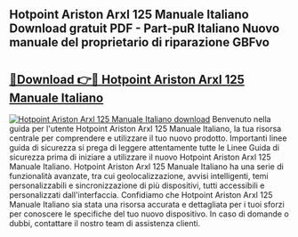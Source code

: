 ## Hotpoint Ariston Arxl 125 Manuale Italiano Download gratuit PDF - Part-puR Italiano Nuovo manuale del proprietario di riparazione GBFvo

# <h2><a href="http://df9g55.blite.top/?on=Hotpoint+Ariston+Arxl+125+Manuale+Italiano">🔗Download 👉🔴 Hotpoint Ariston Arxl 125 Manuale Italiano</a></h2>

[![Hotpoint Ariston Arxl 125 Manuale Italiano download](https://i.imgur.com/lujVjoI.png)](http://df9g55.blite.top/?on=Hotpoint+Ariston+Arxl+125+Manuale+Italiano)
Benvenuto nella guida per l'utente Hotpoint Ariston Arxl 125 Manuale Italiano, la tua risorsa centrale per comprendere e utilizzare il tuo nuovo prodotto. Importanti linee guida di sicurezza si prega di leggere attentamente tutte le Linee Guida di sicurezza prima di iniziare a utilizzare il nuovo Hotpoint Ariston Arxl 125 Manuale Italiano. Hotpoint Ariston Arxl 125 Manuale Italiano ha una serie di funzionalità avanzate, tra cui geolocalizzazione, avvisi intelligenti, temi personalizzabili e sincronizzazione di più dispositivi, tutti accessibili e personalizzati dall'interfaccia. Confidiamo che Hotpoint Ariston Arxl 125 Manuale Italiano sia stata una risorsa accurata e dettagliata per i tuoi sforzi per conoscere le specifiche del tuo nuovo dispositivo. In caso di domande o dubbi, contattare il nostro team di assistenza clienti.
